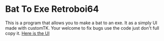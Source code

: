 # Bat To Exe Retroboi64
This is a program that allows you to make a bat to an exe.
It as a simply UI made with customTK.
Your welcome to fix bugs use the code just don't full copy it.
[Here is the UI](image_2023-10-29_183537012.png)

